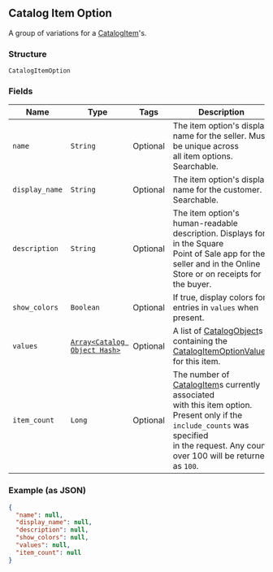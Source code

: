 ## Catalog Item Option

A group of variations for a [CatalogItem](./models/catalog-item.md)'s.

### Structure

`CatalogItemOption`

### Fields

| Name | Type | Tags | Description |
|  --- | --- | --- | --- |
| `name` | `String` | Optional | The item option's display name for the seller. Must be unique across<br>all item options. Searchable. |
| `display_name` | `String` | Optional | The item option's display name for the customer. Searchable. |
| `description` | `String` | Optional | The item option's human-readable description. Displays for in the Square<br>Point of Sale app for the seller and in the Online Store or on receipts for the buyer. |
| `show_colors` | `Boolean` | Optional | If true, display colors for entries in `values` when present. |
| `values` | [`Array<Catalog Object Hash>`](/doc/models/catalog-object.md) | Optional | A list of [CatalogObject](./models/catalog-object.md)s containing the<br>[CatalogItemOptionValue](./models/catalog-item-option-value.md)s for this item. |
| `item_count` | `Long` | Optional | The number of [CatalogItem](./models/catalog-item.md)s currently associated<br>with this item option. Present only if the `include_counts` was specified<br>in the request. Any count over 100 will be returned as `100`. |

### Example (as JSON)

```json
{
  "name": null,
  "display_name": null,
  "description": null,
  "show_colors": null,
  "values": null,
  "item_count": null
}
```

